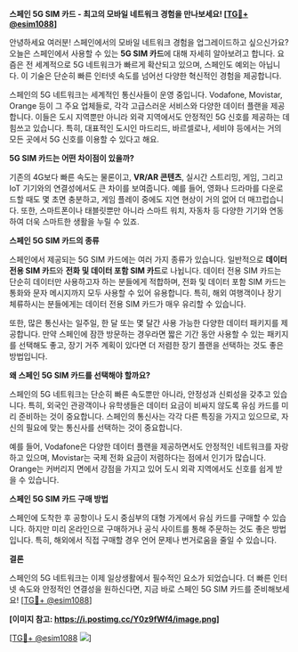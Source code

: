 **스페인 5G SIM 카드 - 최고의 모바일 네트워크 경험을 만나보세요! [[TG💪+ @esim1088](https://t.me/s/esim1088)]**

안녕하세요 여러분! 스페인에서의 모바일 네트워크 경험을 업그레이드하고 싶으신가요? 오늘은 스페인에서 사용할 수 있는 **5G SIM 카드**에 대해 자세히 알아보려고 합니다. 요즘은 전 세계적으로 5G 네트워크가 빠르게 확산되고 있으며, 스페인도 예외는 아닙니다. 이 기술은 단순히 빠른 인터넷 속도를 넘어선 다양한 혁신적인 경험을 제공합니다.

스페인의 5G 네트워크는 세계적인 통신사들이 운영 중입니다. Vodafone, Movistar, Orange 등이 그 주요 업체들로, 각각 고급스러운 서비스와 다양한 데이터 플랜을 제공합니다. 이들은 도시 지역뿐만 아니라 외곽 지역에서도 안정적인 5G 신호를 제공하는 데 힘쓰고 있습니다. 특히, 대표적인 도시인 마드리드, 바르셀로나, 세비야 등에서는 거의 모든 곳에서 5G 신호를 이용할 수 있다고 해요.

**5G SIM 카드는 어떤 차이점이 있을까?**

기존의 4G보다 빠른 속도는 물론이고, **VR/AR 콘텐츠**, 실시간 스트리밍, 게임, 그리고 IoT 기기와의 연결성에서도 큰 차이를 보여줍니다. 예를 들어, 영화나 드라마를 다운로드할 때도 몇 초면 충분하고, 게임 플레이 중에도 지연 현상이 거의 없어 더 매끄럽습니다. 또한, 스마트폰이나 태블릿뿐만 아니라 스마트 워치, 자동차 등 다양한 기기와 연동하여 더욱 스마트한 생활을 누릴 수 있죠.

**스페인 5G SIM 카드의 종류**

스페인에서 제공되는 5G SIM 카드에는 여러 가지 종류가 있습니다. 일반적으로 **데이터 전용 SIM 카드**와 **전화 및 데이터 포함 SIM 카드**로 나뉩니다. 데이터 전용 SIM 카드는 단순히 데이터만 사용하고자 하는 분들에게 적합하며, 전화 및 데이터 포함 SIM 카드는 통화와 문자 메시지까지 모두 사용할 수 있어 유용합니다. 특히, 해외 여행객이나 장기 체류하시는 분들에게는 데이터 전용 SIM 카드가 매우 유리할 수 있습니다.

또한, 많은 통신사는 일주일, 한 달 또는 몇 달간 사용 가능한 다양한 데이터 패키지를 제공합니다. 만약 스페인에 잠깐 방문하는 경우라면 짧은 기간 동안 사용할 수 있는 패키지를 선택해도 좋고, 장기 거주 계획이 있다면 더 저렴한 장기 플랜을 선택하는 것도 좋은 방법입니다.

**왜 스페인 5G SIM 카드를 선택해야 할까요?**

스페인의 5G 네트워크는 단순히 빠른 속도뿐만 아니라, 안정성과 신뢰성을 갖추고 있습니다. 특히, 외국인 관광객이나 유학생들은 데이터 요금이 비싸지 않도록 유심 카드를 미리 준비하는 것이 중요합니다. 스페인의 통신사는 각각 다른 특징을 가지고 있으므로, 자신의 필요에 맞는 통신사를 선택하는 것이 중요합니다.

예를 들어, Vodafone은 다양한 데이터 플랜을 제공하면서도 안정적인 네트워크를 자랑하고 있으며, Movistar는 국제 전화 요금이 저렴하다는 점에서 인기가 많습니다. Orange는 커버리지 면에서 강점을 가지고 있어 도시 외곽 지역에서도 신호를 쉽게 받을 수 있습니다.

**스페인 5G SIM 카드 구매 방법**

스페인에 도착한 후 공항이나 도시 중심부의 대형 가게에서 유심 카드를 구매할 수 있습니다. 하지만 미리 온라인으로 구매하거나 공식 사이트를 통해 주문하는 것도 좋은 방법입니다. 특히, 해외에서 직접 구매할 경우 언어 문제나 번거로움을 줄일 수 있습니다.

**결론**

스페인의 5G 네트워크는 이제 일상생활에서 필수적인 요소가 되었습니다. 더 빠른 인터넷 속도와 안정적인 연결성을 원하신다면, 지금 바로 스페인 5G SIM 카드를 준비해보세요! [[TG💪+ @esim1088](https://t.me/s/esim1088)]

**[이미지 참고: https://i.postimg.cc/Y0z9fWf4/image.png]**

[[TG💪+ @esim1088](https://t.me/s/esim1088) ![](https://i.postimg.cc/Y0z9fWf4/image.png)]